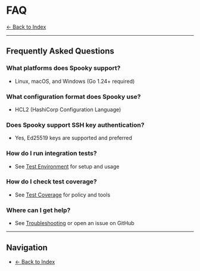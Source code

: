 # FAQ

[← Back to Index](index.md)

---

## Frequently Asked Questions

### What platforms does Spooky support?
- Linux, macOS, and Windows (Go 1.24+ required)

### What configuration format does Spooky use?
- HCL2 (HashiCorp Configuration Language)

### Does Spooky support SSH key authentication?
- Yes, Ed25519 keys are supported and preferred

### How do I run integration tests?
- See [Test Environment](test-environment.md) for setup and usage

### How do I check test coverage?
- See [Test Coverage](coverage.md) for policy and tools

### Where can I get help?
- See [Troubleshooting](troubleshooting.md) or open an issue on GitHub

---

## Navigation
- [← Back to Index](index.md) 